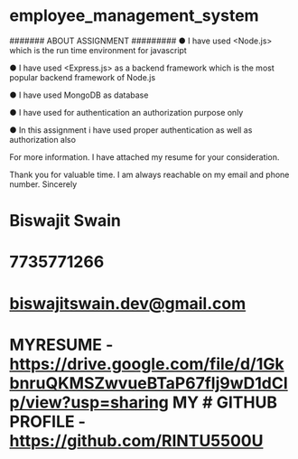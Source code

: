 # employee_management_system

####### ABOUT ASSIGNMENT #########
● I have used <Node.js> which is the run time environment for javascript

● I have used <Express.js> as a backend framework which is the most popular backend framework of Node.js

● I have used MongoDB as database

● I have used <JWT> for authentication an authorization purpose only

● In this assignment i have used proper authentication as well as authorization also

For more information. I have attached my resume for your consideration.

Thank you for valuable time. I am always reachable on my email and phone number. 
Sincerely 
# Biswajit Swain 
# 7735771266 
# biswajitswain.dev@gmail.com 
# MYRESUME - https://drive.google.com/file/d/1GkbnruQKMSZwvueBTaP67fIj9wD1dCIp/view?usp=sharing MY # GITHUB PROFILE - https://github.com/RINTU5500U